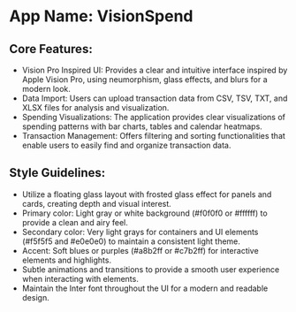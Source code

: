 # **App Name**: VisionSpend

## Core Features:

- Vision Pro Inspired UI: Provides a clear and intuitive interface inspired by Apple Vision Pro, using neumorphism, glass effects, and blurs for a modern look.
- Data Import: Users can upload transaction data from CSV, TSV, TXT, and XLSX files for analysis and visualization.
- Spending Visualizations: The application provides clear visualizations of spending patterns with bar charts, tables and calendar heatmaps.
- Transaction Management: Offers filtering and sorting functionalities that enable users to easily find and organize transaction data.

## Style Guidelines:

- Utilize a floating glass layout with frosted glass effect for panels and cards, creating depth and visual interest.
- Primary color: Light gray or white background (#f0f0f0 or #ffffff) to provide a clean and airy feel.
- Secondary color: Very light grays for containers and UI elements (#f5f5f5 and #e0e0e0) to maintain a consistent light theme.
- Accent: Soft blues or purples (#a8b2ff or #c7b2ff) for interactive elements and highlights.
- Subtle animations and transitions to provide a smooth user experience when interacting with elements.
- Maintain the Inter font throughout the UI for a modern and readable design.